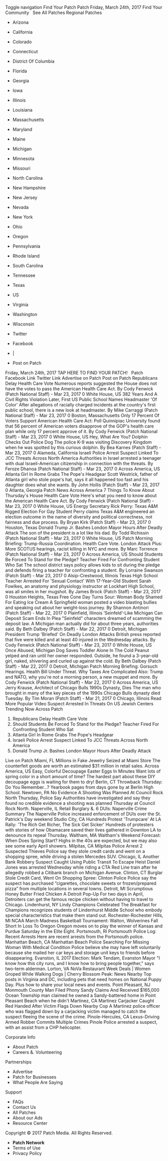 Toggle navigation Find Your Patch Patch Friday, March 24th, 2017 Find Your Community   See All Patches Regional Patches

*   Arizona
*   California
*   Colorado
*   Connecticut
*   District Of Columbia
*   Florida
*   Georgia
*   Iowa
*   Illinois
*   Louisiana
*   Massachusetts
*   Maryland
*   Maine
*   Michigan
*   Minnesota
*   Missouri
*   North Carolina
*   New Hampshire
*   New Jersey
*   Nevada
*   New York
*   Ohio
*   Oregon
*   Pennsylvania
*   Rhode Island
*   South Carolina
*   Tennessee
*   Texas
*   US
*   Virginia
*   Washington
*   Wisconsin

*   Twitter
*   Facebook
*   |
*   Post on Patch

Friday, March 24th, 2017 TAP HERE TO FIND YOUR PATCH!   Patch Facebook Link Twitter Link Advertise on Patch Post on Patch Republicans Delay Health Care Vote Numerous reports suggested the House does not have the votes to pass the American Health Care Act. By Cody Fenwick (Patch National Staff) - Mar 23, 2017 0 White House, US 382 Years And A Civil Rights Violation Later, First US Public School Names Headmaster 'Of Color' After allegations of racially charged incidents at the country's first public school, there is a new look at headmaster. By Mike Carraggi (Patch National Staff) - Mar 23, 2017 0 Boston, Massachusetts Only 17 Percent Of Voters Support American Health Care Act: Poll Quinnipiac University found that 56 percent of American voters disapprove of the GOP's health care plan while only 17 percent approve of it. By Cody Fenwick (Patch National Staff) - Mar 23, 2017 0 White House, US Hey, What Are You? Dolphin Checks Out Police Dog The police K-9 was visiting Discovery Kingdom when he was spotted by this curious dolphin. By Bea Karnes (Patch Staff) - Mar 23, 2017 0 Alameda, California Israeli Police Arrest Suspect Linked To JCC Threats Across North America Authorities in Israel arrested a teenager with dual Israeli-American citizenship in connection with the threats. By Feroze Dhanoa (Patch National Staff) - Mar 23, 2017 0 Across America, US Atlanta Girl In Rome Grabs The Pope's Headgear Scott Westrick, father of Atlanta girl who stole pope's hat, says it all happened too fast and his daughter does what she wants. By John Hollis (Patch Staff) - Mar 23, 2017 0 Atlanta, Georgia Patch News Across America 7 Things To Know About Thursday's House Health Care Vote Here's what you need to know about the American Health Care Act. By Cody Fenwick (Patch National Staff) - Mar 23, 2017 0 White House, US Energy Secretary Rick Perry: Texas A&M Rigged Election For Gay Student Perry claims Texas A&M engineered an election outcome in the name of diversity and political correctness, not fairness and due process. By Bryan Kirk (Patch Staff) - Mar 23, 2017 0 Houston, Texas Donald Trump Jr. Bashes London Mayor Hours After Deadly Attack The son of the president is a lot like his dad. By Todd Richissin (Patch National Staff) - Mar 23, 2017 0 White House, US Patch Morning Briefing: Trump-Russia Coordination. Health Care Vote. London Attack Plus: More SCOTUS hearings, racist killing in NYC and more. By Marc Torrence (Patch National Staff) - Mar 23, 2017 0 Across America, US Should Students Be Forced To Stand for the Pledge? Teacher Fired For Confronting Student Who Sat The school district says policy allows kids to sit during the pledge and defends firing a teacher for confronting a student. By Lorraine Swanson (Patch Staff) - Mar 23, 2017 0 Alsip-Crestwood, Illinois Texas High School Teacher Arrested For 'Sexual Contact' With 17-Year-Old Student Sarah Fowlkes, an anatomy and physiology instructor at Lockhart High School, was all smiles in her mugshot. By James Brock (Patch Staff) - Mar 23, 2017 0 Houston Heights, Texas Free Cone Day Turns Sour: Woman Body Shamed For Eating Ice Cream A Springfield woman posted a video blasting bullies and speaking out about her weight-loss journey. By Shannon Antinori (Patch Staff) - Mar 22, 2017 0 Plainfield, Illinois ‘Seinfeld’-Like Michigan Can Deposit Scam Ends In Plea "Seinfeld" characters dreamed of scamming the deposit law. A Michigan man actually did for about three years, authorities said. By Beth Dalbey (Patch Staff) - Mar 22, 2017 0 Detroit, Michigan President Trump 'Briefed' On Deadly London Attacks British press reported that five were killed and at least 40 injured in the Wednesday attacks. By Cody Fenwick (Patch National Staff) - Mar 23, 2017 0 White House, US Once Abused, Michigan Dog Saves Toddler Alone In The Cold Peanut yelped and ran until her owner responded. Outside, he found a 3-year-old girl, naked, shivering and curled up against the cold. By Beth Dalbey (Patch Staff) - Mar 22, 2017 0 Detroit, Michigan Patch Morning Briefing: Gorsuch Hearings. Health Bill Under Threat. Why Taxes Are Complicated Also: Trump and NATO, why you're not a morning person, a new muppet and more. By Cody Fenwick (Patch National Staff) - Mar 22, 2017 0 Across America, US Jerry Krause, Architect of Chicago Bulls 1990s Dynasty, Dies The man who brought in many of the key pieces of the 1990s Chicago Bulls dynasty died Tuesday. By Tim Moran (Patch Staff) - Mar 21, 2017 0 Chicago, Illinois Read More Popular Video Suspect Arrested In Threats On US Jewish Centers Trending Now Across Patch

1.  Republicans Delay Health Care Vote
2.  Should Students Be Forced To Stand for the Pledge? Teacher Fired For Confronting Student Who Sat
3.  Atlanta Girl In Rome Grabs The Pope's Headgear
4.  Israeli Police Arrest Suspect Linked To JCC Threats Across North America
5.  Donald Trump Jr. Bashes London Mayor Hours After Deadly Attack

Live on Patch Miami, FL Millions in Fake Jewelry Seized at Miami Store The counterfeit goods are worth an estimated $31 million in retail sales. Across America, US Easy, Colorful Decoupage Easter Eggs In Minutes Want lots of spring color in a short amount of time? The hardest part about these DIY decoupage eggs is waiting for them to dry! Berlin, CT Throwback Thursday: Do You Remember...? Yearbook pages from days gone by at Berlin High School. Newtown, PA No Evidence A Shooting Was Planned At Council Rock North Thursday, Police Say Authorities have investigated and say they found no credible evidence a shooting was planned Thursday at Council Rock North. Naperville, IL Retail Burglary &. 6 DUIs: Naperville Crime Summary The Naperville Police increased enforcement of DUIs over the St. Patrick's Day weekend Studio City, CA Hundreds Protest 'Trumpcare' At LA Rally: 'The Rich Get Richer, The Sick Get Sicker' Hundreds of protesters with stories of how Obamacare saved their lives gathered in Downton LA to denounce its repeal Thursday. Waltham, MA Waltham's Weekend Forecast: When Does Spring Start? Highs in the 40s are expected, but we may also see some early April showers. Milpitas, CA Milpitas Police Arrest 2 Suspected Thieves Police say they stole credit cards and went on a shopping spree, while driving a stolen Mercedes SUV. Chicago, IL Another Bank Robbery Suspect Caught Using Public Transit To Escape Heist Daniel Jones was arrested Wednesday while riding a CTA Red Line train after he allegedly robbed a Citibank branch on Michigan Avenue. Clinton, CT Burglar Stole Credit Card, Went On Shopping Spree: Clinton Police Police say the suspect has purchased “cigarettes, chocolate sweets or frozen/prepared pizza” from multiple locations in several towns. Detroit, MI Scrumptious Honey Butter Fried Chicken A Detroit Pop-Up For two days in April, Detroiters can get the famous recipe chicken without having to travel to Chicago. Lindenhurst, NY Lindy Champions Celebrated The Breakfast for Champions recognizes students of Lindenhurst Middle School who embody special characteristics that make them stand out. Rochester-Rochester Hills, MI NCAA March Madness Basketball Tournament: Walton, Wolverines Fall Short In Loss To Oregon Oregon moves on to play the winner of Kansas and Purdue Saturday in the Elite Eight. Portsmouth, RI Portsmouth Police Log: Recent Arrests Here are recent arrests from the Portsmouth police. Manhattan Beach, CA Manhattan Beach Police Searching For Missing Woman With Medical Condition Police believe she may have left voluntarily because she mailed her car keys and storage unit keys to friends before disappearing. Evanston, IL 2017 Election: Mark Tendam, Evanston Mayor "I know how this city runs, and I know how to bring people together," says two-term alderman. Lorton, VA NoVa Restaurant Week Deals | Women Groped While Walking Dogs | Cherry Blossom Peak: News Nearby Top posts in Virginia and DC, including pets that need homes on National Puppy Day. Plus how to share your local news and events. Point Pleasant, NJ Monmouth County Man Filed Phony Sandy Claims And Received $165,000 Ocean Township man claimed he owned a Sandy-battered home in Point Pleasant Beach when he didn't Martinez, CA Martinez Carjacker Caught Red Handed After Victim Flags Down Nearby Cop A Martinez police officer who was flagged down by a carjacking victim managed to catch the suspect fleeing the scene of the crime. Pinole-Hercules, CA Lexus-Driving Armed Robber Commits Multiple Crimes Pinole Police arrested a suspect, with an assist from a CHP helicopter.

Corporate Info

*   About Patch
*   Careers &. Volunteering

Partnerships

*   Advertise
*   Patch for Businesses
*   What People Are Saying

Support

*   FAQs
*   Contact Us
*   All Patches
*   About our Ads
*   Resource Center

Copyright © 2017 Patch Media. All Rights Reserved.

*   **Patch Network**
*   Terms of Use
*   Privacy Policy
